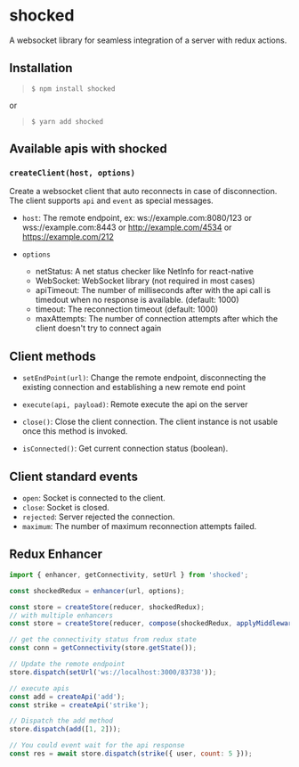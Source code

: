 # shocked
A websocket library for seamless integration of a server with
redux actions.

## Installation
> `$ npm install shocked`

or

> `$ yarn add shocked`

## Available apis with shocked
### `createClient(host, options)`
Create a websocket client that auto reconnects in case of
disconnection. The client supports `api` and `event` as special
messages.

* `host`: The remote endpoint, ex: ws://example.com:8080/123 or wss://example.com:8443 or http://example.com/4534 or https://example.com/212

* `options`
    * netStatus: A net status checker like NetInfo for react-native
    * WebSocket: WebSocket library (not required in most cases)
    * apiTimeout: The number of milliseconds after with the api call
                  is timedout when no response is available. (default: 1000)
    * timeout: The reconnection timeout (default: 1000)
    * maxAttempts: The number of connection attempts after which
                   the client doesn't try to connect again

## Client methods
* `setEndPoint(url)`: Change the remote endpoint, disconnecting the existing connection and establishing a new remote end point
* `execute(api, payload)`: Remote execute the api on the server
* `close()`: Close the client connection. The client instance is
             not usable once this method is invoked.

* `isConnected()`: Get current connection status (boolean).

## Client standard events
* `open`: Socket is connected to the client.
* `close`: Socket is closed.
* `rejected`: Server rejected the connection.
* `maximum`: The number of maximum reconnection attempts failed.

## Redux Enhancer
```javascript
import { enhancer, getConnectivity, setUrl } from 'shocked';

const shockedRedux = enhancer(url, options);

const store = createStore(reducer, shockedRedux);
// with multiple enhancers
const store = createStore(reducer, compose(shockedRedux, applyMiddleware()));

// get the connectivity status from redux state
const conn = getConnectivity(store.getState());

// Update the remote endpoint
store.dispatch(setUrl('ws://localhost:3000/83738'));

// execute apis
const add = createApi('add');
const strike = createApi('strike');

// Dispatch the add method
store.dispatch(add([1, 2]));

// You could event wait for the api response
const res = await store.dispatch(strike({ user, count: 5 }));
```
